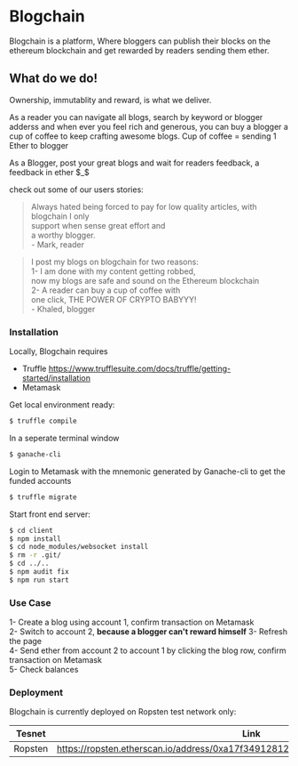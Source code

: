 # Blogchain


Blogchain is a platform, Where bloggers can publish their blocks on the ethereum blockchain and get rewarded by readers sending them ether.


## What do we do!

Ownership, immutablity and reward, is what we deliver.

As a reader you can navigate all blogs, search by keyword or blogger adderss and when ever you feel rich and generous, you can buy a blogger a cup of coffee to keep crafting awesome blogs.
Cup of coffee = sending 1 Ether to blogger

As a Blogger, post your great blogs and wait for readers feedback, a feedback in ether $_$

check out some of our users stories:

> Always hated being forced to pay for 
low quality articles, with blogchain I only  
support when sense great effort and   
a worthy blogger.  
        - Mark, reader


> I post my blogs on blogchain for two reasons:  
1- I am done with my content getting robbed,  
now my blogs are safe and sound on the Ethereum blockchain  
2- A reader can buy a cup of coffee with  
one click, THE POWER OF CRYPTO BABYYY!  
        - Khaled, blogger


### Installation

Locally, Blogchain requires 
- Truffle https://www.trufflesuite.com/docs/truffle/getting-started/installation
- Metamask

Get local environment ready: 
```sh
$ truffle compile
```

In a seperate terminal window
```sh
$ ganache-cli
```

Login to Metamask with the mnemonic generated by Ganache-cli to get the funded accounts

```sh
$ truffle migrate
```

Start front end server:
```sh
$ cd client
$ npm install
$ cd node_modules/websocket install
$ rm -r .git/
$ cd ../..
$ npm audit fix
$ npm run start
```

### Use Case

1- Create a blog using account 1, confirm transaction on Metamask  
2- Switch to account 2, **because a blogger can't reward himself**
3- Refresh the page  
4- Send ether from account 2 to account 1 by clicking the blog row, confirm transaction on Metamask  
5- Check balances  


### Deployment

Blogchain is currently deployed on Ropsten test network only:

| Tesnet |  Link  |
| ------ | ------ |
| Ropsten | https://ropsten.etherscan.io/address/0xa17f34912812608324d85d91f13e71e110327629 |



